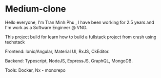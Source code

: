 # Medium-clone

Hello everyone, I'm Tran Minh Phu , I have been working for 2.5 years
and I'm work as a Software Engineer @ VNG.

This project build for learn how to build a fullstack project from crash using techstack

Frontend: Ionic/Angular, Material UI, RxJS, CkEditor.

Backend: Typescript, NodeJS, ExpressJS, GraphQL, MongoDB.

Tools: Docker, Nx - monorepo
